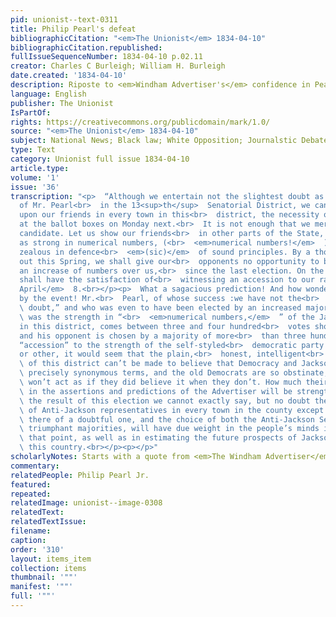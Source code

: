 ```yaml
---
pid: unionist--text-0311
title: Philip Pearl's defeat
bibliographicCitation: "<em>The Unionist</em> 1834-04-10"
bibliographicCitation.republished: 
fullIssueSequenceNumber: 1834-04-10 p.02.11
creator: Charles C Burleigh; William H. Burleigh
date.created: '1834-04-10'
description: Riposte to <em>Windham Advertiser's</em> confidence in Pearl's re-election
language: English
publisher: The Unionist
IsPartOf: 
rights: https://creativecommons.org/publicdomain/mark/1.0/
source: "<em>The Unionist</em> 1834-04-10"
subject: National News; Black law; White Opposition; Journalstic Debate
type: Text
category: Unionist full issue 1834-04-10
article.type: 
volume: '1'
issue: '36'
transcription: "<p>  “Although we entertain not the slightest doubt as to the success
  of Mr. Pearl<br>  in the 13<sup>th</sup>  Senatorial District, we cannot but urge
  upon our friends in every town in this<br>  district, the necessity of prompt action
  at the ballot boxes on Monday next.<br>  It is not enough that we merely elect our
  candidate. Let us show our friends<br>  in other parts of the State, that we are
  as strong in numerical numbers, (<br>  <em>numerical numbers!</em>  ) as we are
  zealous in defence<br>  <em>(sic)</em>  of sound principles. By a thorough turn
  out this Spring, we shall give our<br>  opponents no opportunity to boast even of
  an increase of numbers over us,<br>  since the last election. On the contrary, we
  shall have the satisfaction of<br>  witnessing an accession to our ranks.—<br>  <em>Advertiser,
  April</em>  8.<br></p><p>  What a sagacious prediction! And how wonderfully verified
  by the event! Mr.<br>  Pearl, of whose success :we have not the<br>  <em>slightest</em>
  \ doubt,” and who was even to have been elected by an increased majority, such<br>
  \ was the strength in “<br>  <em>numerical numbers,</em>  ” of the Jackson party
  in this district, comes between three and four hundred<br>  votes short of an election;
  and his opponent is chosen by a majority of more<br>  than three hundred. What an
  “accession” to the strength of the self-styled<br>  democratic party! For some reason
  or other, it would seem that the plain,<br>  honest, intelligent<br>  <em>people</em>
  \ of this district can’t be made to believe that Democracy and Jacksonism<br>  <em>are</em>
  \ precisely synonymous terms, and the old Democrats are so obstinate, that they<br>
  \ won’t act as if they did believe it when they don’t. How much their confidence<br>
  \ in the assertions and predictions of the Advertiser will be strengthened by<br>
  \ the result of this election we cannot exactly say, but no doubt the election<br>
  \ of Anti-Jackson representatives in every town in the county except one, and<br>
  \ there of a doubtful one, and the choice of both the Anti-Jackson Senators by<br>
  \ triumphant majorities, will have due weight in the people’s minds in settling<br>
  \ that point, as well as in estimating the future prospects of Jacksonism in<br>
  \ this country.<br></p><p></p>"
scholarlyNotes: Starts with a quote from <em>The Windham Advertiser</em>
commentary: 
relatedPeople: Philip Pearl Jr.
featured: 
repeated: 
relatedImage: unionist--image-0308
relatedText: 
relatedTextIssue: 
filename: 
caption: 
order: '310'
layout: items_item
collection: items
thumbnail: '""'
manifest: '""'
full: '""'
---
```

